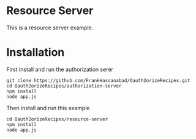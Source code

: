 Resource Server
==================

This is a resource server example.

# Installation

First install and run the authorization serer
```
git clone https://github.com/FrankHassanabad/Oauth2orizeRecipes.git
cd Oauth2orizeRecipes/authorization-server
npm install
node app.js
```

Then install and run this example
```
cd Oauth2orizeRecipes/resource-server
npm install
node app.js
```
